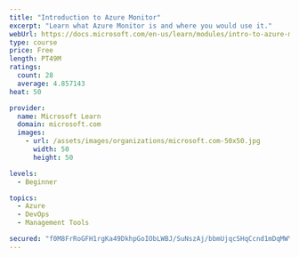```yaml
---
title: "Introduction to Azure Monitor"
excerpt: "Learn what Azure Monitor is and where you would use it."
webUrl: https://docs.microsoft.com/en-us/learn/modules/intro-to-azure-monitor/
type: course
price: Free
length: PT49M
ratings:
  count: 28
  average: 4.857143
heat: 50

provider:
  name: Microsoft Learn
  domain: microsoft.com
  images:
    - url: /assets/images/organizations/microsoft.com-50x50.jpg
      width: 50
      height: 50

levels:
  - Beginner

topics:
  - Azure
  - DevOps
  - Management Tools

secured: "f0M8FrRoGFH1rgKa49DkhpGoIObLWBJ/SuNszAj/bbmUjqcSHqCcnd1mDqMWY3kNJFywE9VgQZBhlxkQc8sz7h7MnVP5Z4VhYLHa1NG4uUNL7UBNK8BFHuHP9IouU5IJqI1+ld/kCKXeHBPzXdliwDOtFFRiIXXTuCIUdiwceCUZeTQWhfiOIzAfqtTQvC+j0zUuZWrZR/BfDmd0p47iHb8Suga1ea6wAPv9SSsKlSLUDmBIUDUhV6Owiimww+5TI9+PWFvPrFZWX8nL9rKmrK/2zrfNR/0KVkC8Qu3bCLU1EUNIHDiMo2DpkH7Ll5lG5izqp5vdKHjoiRq1a+xULZsn5MkeNhNy9A193Es47HBKU/47xgcQOnNIosQBhugmWgMEIRyhPHsaf2Q2mqcy/5g1+KF5fbaWgnZ3AD5pA3E=;gRxQ31i1gnH7qsQjm+Ywcw=="
---
```


